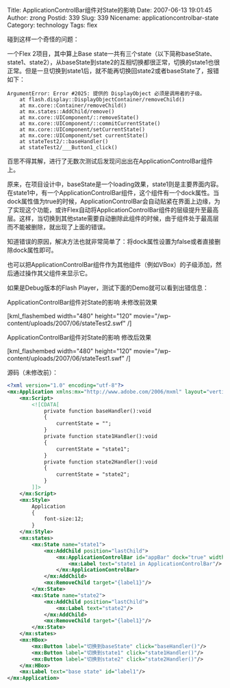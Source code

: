 Title: ApplicationControlBar组件对State的影响
Date: 2007-06-13 19:01:45
Author: zrong
Postid: 339
Slug: 339
Nicename: applicationcontrolbar-state
Category: technology
Tags: flex

碰到这样一个奇怪的问题：

一个Flex 2项目，其中算上Base state一共有三个state（以下简称baseState、state1、state2），从baseState到state2的互相切换都很正常，切换的state1也很正常。但是一旦切换到state1后，就不能再切换回state2或者baseState了，报错如下：

```
ArgumentError: Error #2025: 提供的 DisplayObject 必须是调用者的子级。
	at flash.display::DisplayObjectContainer/removeChild()
	at mx.core::Container/removeChild()
	at mx.states::AddChild/remove()
	at mx.core::UIComponent/::removeState()
	at mx.core::UIComponent/::commitCurrentState()
	at mx.core::UIComponent/setCurrentState()
	at mx.core::UIComponent/set currentState()
	at stateTest2/::baseHandler()
	at stateTest2/___Button1_click()
```

百思不得其解，进行了无数次测试后发现问出出在ApplicationControlBar组件上。

<!--more-->

原来，在项目设计中，baseState是一个loading效果，state1则是主要界面内容。在state1中，有一个ApplicationControlBar组件，这个组件有一个dock属性。当dock属性值为true的时候，ApplicationControlBar会自动贴紧在界面上边缘，为了实现这个功能，或许Flex自动将ApplicationControlBar组件的层级提升至最高层。这样，当切换到其他state需要自动删除此组件的时候，由于组件处于最高层而不能被删除，就出现了上面的错误。

知道错误的原因，解决方法也就非常简单了：将dock属性设置为false或者直接删除dock属性即可。

也可以把ApplicationControlBar组件作为其他组件（例如VBox）的子级添加，然后通过操作其父组件来显示它。

如果是Debug版本的Flash Player，测试下面的Demo就可以看到出错信息：

ApplicationControlBar组件对State的影响 未修改前效果  

[kml_flashembed width="480" height="120" movie="/wp-content/uploads/2007/06/stateTest2.swf" /]

ApplicationControlBar组件对State的影响 修改后效果  

[kml_flashembed width="480" height="120" movie="/wp-content/uploads/2007/06/stateTest1.swf" /]

源码（未修改前）：

``` xml
<?xml version="1.0" encoding="utf-8"?>
<mx:Application xmlns:mx="http://www.adobe.com/2006/mxml" layout="vertical">
	<mx:Script>
		<![CDATA[
			private function baseHandler():void
			{
				currentState = "";
			}
			private function state1Handler():void
			{
				currentState = "state1";
			}
			private function state2Handler():void
			{
				currentState = "state2";
			}
		]]>
	</mx:Script>
	<mx:Style>
		Application
		{
			font-size:12;
		}
	</mx:Style>
	<mx:states>
		<mx:State name="state1">
			<mx:AddChild position="lastChild">
				<mx:ApplicationControlBar id="appBar" dock="true" width="100%">
					<mx:Label text="state1 in ApplicationControlBar"/>
				</mx:ApplicationControlBar>
			</mx:AddChild>
			<mx:RemoveChild target="{label1}"/>
		</mx:State>
		<mx:State name="state2">
			<mx:AddChild position="lastChild">
				<mx:Label text="state2"/>
			</mx:AddChild>
			<mx:RemoveChild target="{label1}"/>
		</mx:State>
	</mx:states>
	<mx:HBox>
		<mx:Button label="切换到baseState" click="baseHandler()"/>
		<mx:Button label="切换到state1" click="state1Handler()"/>
		<mx:Button label="切换到state2" click="state2Handler()"/>
	</mx:HBox>
	<mx:Label text="base state" id="label1"/>
</mx:Application>
```
